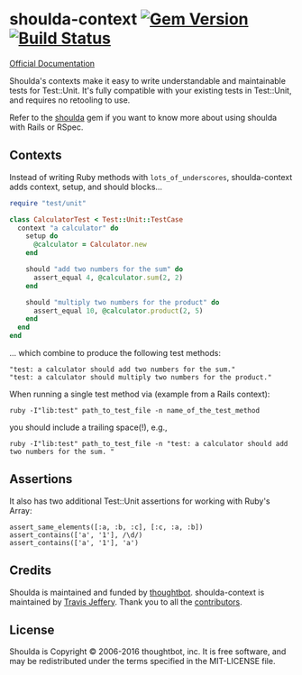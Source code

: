# shoulda-context [![Gem Version](https://badge.fury.io/rb/shoulda-context.png)](http://badge.fury.io/rb/shoulda-context) [![Build Status](https://travis-ci.org/thoughtbot/shoulda-context.png?branch=master)](https://travis-ci.org/thoughtbot/shoulda-context)

[Official Documentation](http://rubydoc.info/github/thoughtbot/shoulda-context/master/frames)

Shoulda's contexts make it easy to write understandable and maintainable tests for Test::Unit.
It's fully compatible with your existing tests in Test::Unit, and requires no retooling to use.

Refer to the [shoulda](https://github.com/thoughtbot/shoulda) gem if you want to know more
about using shoulda with Rails or RSpec.

## Contexts

Instead of writing Ruby methods with `lots_of_underscores`, shoulda-context adds
context, setup, and should blocks...

```ruby
require "test/unit"

class CalculatorTest < Test::Unit::TestCase
  context "a calculator" do
    setup do
      @calculator = Calculator.new
    end

    should "add two numbers for the sum" do
      assert_equal 4, @calculator.sum(2, 2)
    end

    should "multiply two numbers for the product" do
      assert_equal 10, @calculator.product(2, 5)
    end
  end
end
```

... which combine to produce the following test methods:

    "test: a calculator should add two numbers for the sum."
    "test: a calculator should multiply two numbers for the product."

When running a single test method via (example from a Rails context):

    ruby -I"lib:test" path_to_test_file -n name_of_the_test_method

you should include a trailing space(!), e.g.,

    ruby -I"lib:test" path_to_test_file -n "test: a calculator should add two numbers for the sum. "


## Assertions

It also has two additional Test::Unit assertions for working with Ruby's Array:

    assert_same_elements([:a, :b, :c], [:c, :a, :b])
    assert_contains(['a', '1'], /\d/)
    assert_contains(['a', '1'], 'a')

## Credits

Shoulda is maintained and funded by [thoughtbot](http://thoughtbot.com/community).
shoulda-context is maintained by [Travis Jeffery](https://github.com/travisjeffery).
Thank you to all the [contributors](https://github.com/thoughtbot/shoulda-context/contributors).

## License

Shoulda is Copyright © 2006-2016 thoughtbot, inc.
It is free software, and may be redistributed under the terms specified in the MIT-LICENSE file.
